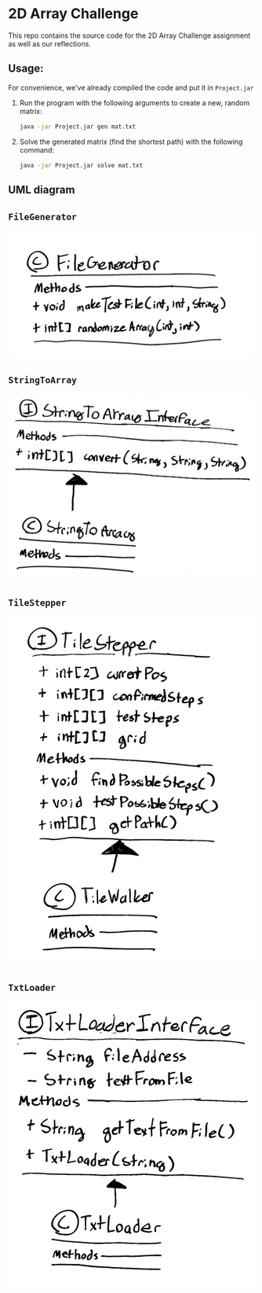 # 2D Array Challenge

This repo contains the source code for the 2D Array Challenge assignment as well as our reflections.

## Usage:

For convenience, we've already compiled the code and put it in `Project.jar`

1. Run the program with the following arguments to create a new, random matrix:
	```bash
	java -jar Project.jar gen mat.txt
	```
2. Solve the generated matrix (find the shortest path) with the following command:
	```bash
	java -jar Project.jar solve mat.txt
	```

## UML diagram

## `FileGenerator`
![FileGenerator](uml/filegenerator.jpg)

## `StringToArray`
![StringToArray](uml/stringtoarray.jpg)

## `TileStepper`
![TileStepper](uml/tilestepper.jpg)

## `TxtLoader`
![TxtLoader](uml/txtloader.jpg)
